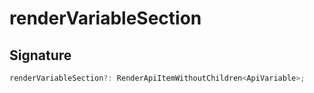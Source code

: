 
# renderVariableSection

## Signature

```typescript
renderVariableSection?: RenderApiItemWithoutChildren<ApiVariable>;
```
